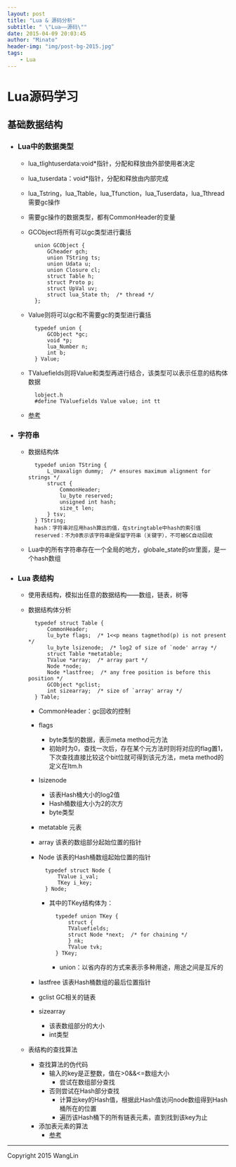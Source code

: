 ```yaml
---
layout: post
title: "Lua & 源码分析"
subtitle: " \"Lua——源码\""
date: 2015-04-09 20:03:45
author: "Minato"
header-img: "img/post-bg-2015.jpg"
tags:
    - Lua
---
```


# Lua源码学习

## 基础数据结构
* ### Lua中的数据类型
    * lua_tlightuserdata:void*指针，分配和释放由外部使用者决定
    * lua_tuserdata：void*指针，分配和释放由内部完成
    * lua_Tstring，lua_Ttable，lua_Tfunction，lua_Tuserdata，lua_Tthread需要gc操作
    * 需要gc操作的数据类型，都有CommonHeader的变量
    * GCObject将所有可以gc类型进行囊括
    
            union GCObject {
                GCheader gch;
                union TString ts;
                union Udata u;
                union Closure cl;
                struct Table h;
                struct Proto p;
                struct UpVal uv;        
                struct lua_State th;  /* thread */
            };
            
     * Value则将可以gc和不需要gc的类型进行囊括
     
             typedef union {           
                 GCObject *gc;           
                 void *p;
                 lua_Number n;           
                 int b;
             } Value;           
             
     * TValuefields则将Value和类型再进行结合，该类型可以表示任意的结构体数据
     
             lobject.h
             #define TValuefields Value value; int tt
     * [参考][url1]       
     

* ### 字符串
    * 数据结构体

            typedef union TString {
                L_Umaxalign dummy;  /* ensures maximum alignment for strings */
                struct {
                    CommonHeader;
                    lu_byte reserved;
                    unsigned int hash;
                    size_t len; 
                } tsv;
            } TString;
            hash：字符串对应用hash算出的值，在stringtable中hash的索引值                
            reserved：不为0表示该字符串是保留字符串（关键字），不可被GC自动回收
    
    * Lua中的所有字符串存在一个全局的地方，globale_state的str里面，是一个hash数组

* ### Lua 表结构
    * 使用表结构，模拟出任意的数据结构——数组，链表，树等
    * 数据结构体分析
        
            typedef struct Table {
                CommonHeader;
                lu_byte flags;  /* 1<<p means tagmethod(p) is not present */
                lu_byte lsizenode;  /* log2 of size of `node' array */
                struct Table *metatable;
                TValue *array;  /* array part */
                Node *node;
                Node *lastfree;  /* any free position is before this position */
                GCObject *gclist;
                int sizearray;  /* size of `array' array */
            } Table;
            
        * CommonHeader：gc回收的控制
        * flags
            * byte类型的数据，表示meta method元方法
            * 初始时为0，查找一次后，存在某个元方法时则将对应的flag置1，下次查找直接比较这个bit位就可得到该元方法，meta method的定义在Itm.h
        * Isizenode
            * 该表Hash桶大小的log2值
            * Hash桶数组大小为2的次方
            * byte类型
        * metatable 元表
        * array 该表的数组部分起始位置的指针
        * Node 该表的Hash桶数组起始位置的指针
            
                typedef struct Node {
                    TValue i_val;
                    TKey i_key;
                } Node;
                
            * 其中的TKey结构体为：
            
                    typedef union TKey {
                        struct {
                        TValuefields;
                        struct Node *next;  /* for chaining */
                        } nk;
                        TValue tvk;
                    } TKey;
                * union：以省内存的方式来表示多种用途，用途之间是互斥的                            
        * lastfree 该表Hash桶数组的最后位置指针
        * gclist GC相关的链表
        * sizearray 
            * 该表数组部分的大小
            * int类型
    * 表结构的查找算法
        * 查找算法的伪代码
            * 输入的key是正整数，值在>0&&<=数组大小
                * 尝试在数组部分查找
            * 否则尝试在Hash部分查找
                * 计算出key的Hash值，根据此Hash值访问node数组得到Hash桶所在的位置
                * 遍历该Hash桶下的所有链表元素，直到找到该key为止
        * 添加表元素的算法
            * [参考][url2]
    
    
    
-------

Copyright 2015 WangLin

<!-- create time: 2015-04-09 20:03:45  -->

[url1]:https://github.com/lichuang/Lua-Source-Internal/blob/master/doc/ch02-Lua%E4%B8%AD%E7%9A%84%E6%95%B0%E6%8D%AE%E7%B1%BB%E5%9E%8B.md
[url2]:https://github.com/lichuang/Lua-Source-Internal/blob/master/doc/ch02-Lua%E8%A1%A8.md